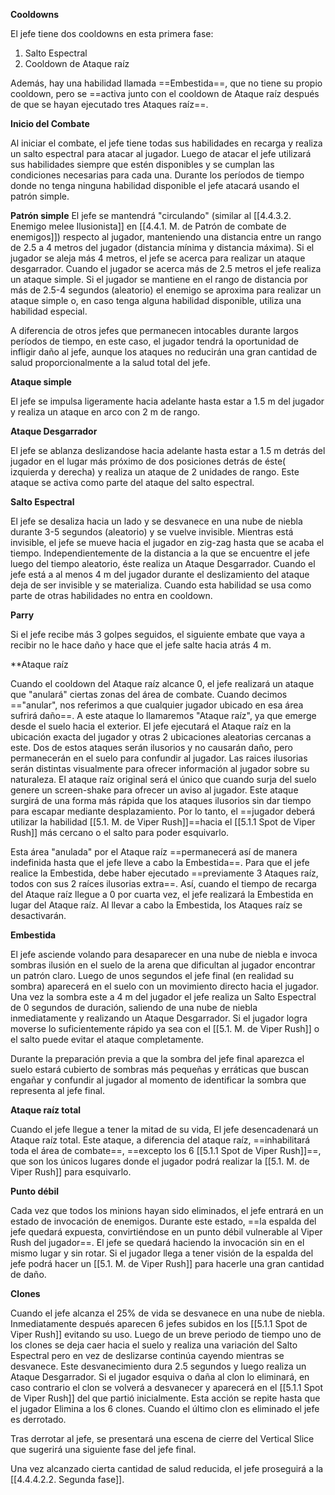 
**Cooldowns**

El jefe tiene dos cooldowns en esta primera fase:

1. Salto Espectral
2. Cooldown de Ataque raíz


Además, hay una habilidad llamada ==Embestida==, que no tiene su propio cooldown, pero se ==activa junto con el cooldown de Ataque raíz después de que se hayan ejecutado tres Ataques raíz==.

**Inicio del Combate**

Al iniciar el combate, el jefe tiene todas sus habilidades en recarga y realiza un salto espectral para atacar al jugador. Luego de atacar el jefe utilizará sus habilidades siempre que estén disponibles y se cumplan las condiciones necesarias para cada una. Durante los períodos de tiempo donde no tenga ninguna habilidad disponible el jefe atacará usando el patrón simple.

**Patrón simple**
El jefe se mantendrá "circulando" (similar al [[4.4.3.2. Enemigo melee Ilusionista]] en [[4.4.1. M. de Patrón de combate de enemigos]]) respecto al jugador, manteniendo una distancia entre un rango de 2.5 a 4 metros del jugador (distancia mínima y distancia máxima). Si el jugador se aleja más 4 metros, el jefe se acerca para realizar un ataque desgarrador. Cuando el jugador se acerca más de 2.5 metros el jefe realiza un ataque simple. Si el jugador se mantiene en el rango de distancia por más de 2.5-4 segundos (aleatorio) el enemigo se aproxima para realizar un ataque simple o, en caso tenga alguna habilidad disponible, utiliza una habilidad especial.

A diferencia de otros jefes que permanecen intocables durante largos períodos de tiempo, en este caso, el jugador tendrá la oportunidad de infligir daño al jefe, aunque los ataques no reducirán una gran cantidad de salud proporcionalmente a la salud total del jefe.

**Ataque simple**

El jefe se impulsa ligeramente hacia adelante hasta estar a 1.5 m del jugador y realiza un ataque en arco con 2 m de rango.

**Ataque Desgarrador**

El jefe se ablanza deslizandose hacia adelante hasta estar a 1.5 m detrás del jugador en el lugar más próximo de dos posiciones detrás de éste( izquierda y derecha) y realiza un ataque de 2 unidades de rango. Este ataque se activa como parte del ataque del salto espectral.

**Salto Espectral**

El jefe se desaliza hacia un lado y se desvanece en una nube de niebla durante 3-5 segundos (aleatorio) y se vuelve invisible. Mientras está invisible, el jefe se mueve hacia el jugador en zig-zag hasta que se acaba el tiempo. Independientemente de la distancia a la que se encuentre el jefe luego del tiempo aleatorio, éste realiza un Ataque Desgarrador. Cuando el jefe está a al menos 4 m del jugador durante el deslizamiento del ataque deja de ser invisible y se materializa. Cuando esta habilidad se usa como parte de otras habilidades no entra en cooldown.

**Parry**

Si el jefe recibe más 3 golpes seguidos, el siguiente embate que vaya a recibir no le hace daño y hace que el jefe salte hacia atrás 4 m.


**Ataque raíz
 
Cuando el cooldown del Ataque raíz alcance 0, el jefe realizará un ataque que "anulará" ciertas zonas del área de combate. Cuando decimos =="anular", nos referimos a que cualquier jugador ubicado en esa área sufrirá daño==. A este ataque lo llamaremos "Ataque raíz", ya que emerge desde el suelo hacia el exterior. El jefe ejecutará el Ataque raíz en la ubicación exacta del jugador y otras 2 ubicaciones aleatorias cercanas a este. Dos de estos ataques serán ilusorios y no causarán daño, pero permanecerán en el suelo para confundir al jugador. Las raices ilusorias serán distintas visualmente para ofrecer información al jugador sobre su naturaleza. El ataque raíz original será el único que cuando surja del suelo genere un screen-shake para ofrecer un aviso al jugador. Este ataque surgirá de una forma más rápida que los ataques ilusorios sin dar tiempo para escapar mediante desplazamiento. Por lo tanto, el ==jugador deberá utilizar la habilidad [[5.1. M. de Viper Rush]]==hacia el [[5.1.1 Spot de Viper Rush]] más cercano o el salto para poder esquivarlo.

Esta área "anulada" por el Ataque raíz ==permanecerá así de manera indefinida hasta que el jefe lleve a cabo la Embestida==. Para que el jefe realice la Embestida, debe haber ejecutado ==previamente 3 Ataques raíz, todos con sus 2 raíces ilusorias extra==. Así, cuando el tiempo de recarga del Ataque raíz llegue a 0 por cuarta vez, el jefe realizará la Embestida en lugar del Ataque raíz. Al llevar a cabo la Embestida, los Ataques raíz se desactivarán. 

**Embestida**

El jefe asciende volando para desaparecer en una nube de niebla e invoca sombras ilusión en el suelo de la arena que dificultan al jugador encontrar un patrón claro. Luego de unos segundos el jefe final (en realidad su sombra) aparecerá en el suelo con un movimiento directo hacia el jugador. Una vez la sombra este a 4 m del jugador el jefe realiza un Salto Espectral de 0 segundos de duración, saliendo de una nube de niebla inmediatamente y realizando un Ataque Desgarrador. Si el jugador logra moverse lo suficientemente rápido ya sea con el [[5.1. M. de Viper Rush]] o el salto puede evitar el ataque completamente. 

Durante la preparación previa a que la sombra del jefe final aparezca el suelo estará cubierto de sombras más pequeñas y erráticas que buscan engañar y confundir al jugador al momento de identificar la sombra que representa al jefe final.

**Ataque raíz total**

Cuando el jefe llegue a tener la mitad de su vida, El jefe desencadenará un Ataque raíz total. Este ataque, a diferencia del ataque raíz, ==inhabilitará toda el área de combate==, ==excepto los 6 [[5.1.1 Spot de Viper Rush]]==, que son los únicos lugares donde el jugador podrá realizar la [[5.1. M. de Viper Rush]] para esquivarlo.

**Punto débil**

Cada vez que todos los minions hayan sido eliminados, el jefe entrará en un estado de invocación de enemigos. Durante este estado, ==la espalda del jefe quedará expuesta, convirtiéndose en un punto débil vulnerable al Viper Rush del jugador==. El jefe se quedará haciendo la invocación sin en el mismo lugar y sin rotar. Si el jugador llega a tener visión de la espalda del jefe podrá hacer un [[5.1. M. de Viper Rush]] para hacerle una gran cantidad de daño.

**Clones**

Cuando el jefe alcanza el 25% de vida se desvanece en una nube de niebla. Inmediatamente después aparecen 6 jefes subidos en los [[5.1.1 Spot de Viper Rush]] evitando su uso. Luego de un breve periodo de tiempo uno de los clones se deja caer hacia el suelo y realiza una variación del Salto Espectral pero en vez de deslizarse continúa cayendo mientras se desvanece. Este desvanecimiento dura 2.5 segundos y luego realiza un Ataque Desgarrador. Si el jugador esquiva o daña al clon lo eliminará, en caso contrario el clon se volverá a desvanecer y aparecerá en el [[5.1.1 Spot de Viper Rush]] del que partió inicialmente. Esta acción se repite hasta que el jugador Elimina a los 6 clones. Cuando el último clon es eliminado el jefe es derrotado.

Tras derrotar al jefe, se presentará una escena de cierre del Vertical Slice que sugerirá una siguiente fase del jefe final.


Una vez alcanzado cierta cantidad de salud reducida, el jefe proseguirá a la [[4.4.4.2.2. Segunda fase]].